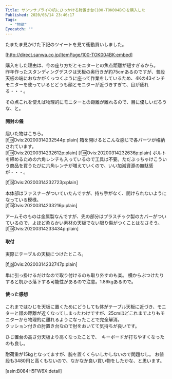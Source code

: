 ```yaml
---
Title: サンワサプライの机にひっかける肘置き台(100-TOK004BK)を購入した
Published: 2020/03/14 23:46:17
Tags:
  - "物欲"
Eyecatch: ""
---
```

たまたま見かけた下記のツイートを見て衝動買いしました。  

<?# Twitter 1237604178454691840 /?>



[http://direct.sanwa.co.jp/ItemPage/100-TOK004BK:embed]

購入をした理由は、今の座り方だとモニターとの焦点距離が短すぎるから。  
昨年作ったスタンディングデスクは天板の奥行きが約75cmあるのですが、普段天板の端におなかがくっつくように座って作業をしているため、4Kの43インチモニターを使っているとどうも顔とモニターが近づきすぎて、目が疲れる・・・。

その点これを使えば物理的にモニターとの距離が離れるので、目に優しいだろうな、と。  



#### 開封の儀

届いた物はこちら。  
[f:id:Ovis:20200314232544p:plain]
箱を開けるとこんな感じで各パーツが格納されています。  
[f:id:Ovis:20200314232612p:plain]
[f:id:Ovis:20200314232636p:plain]
ボルトを締めるための六角レンチも入っているので工具は不要。ただぶっちゃけこういう商品を買うたびに六角レンチが増えていくので、いい加減資源の無駄感が・・・。  

[f:id:Ovis:20200314232723p:plain]

本体部はファスナーがついていたんですが、持ち手がなく、開けられないようになっている模様。  
[f:id:Ovis:20200314233216p:plain]

アームそのものは金属製なんですが、先の部分はプラスチック製のカバーがついているので、よほど柔らかい素材の天板でない限り傷がつくことはなさそう。  
[f:id:Ovis:20200314233434p:plain]

#### 取付

実際にテーブルの天板につけたところ。  

[f:id:Ovis:20200314232747p:plain]

単に引っ掛けるだけなので取り付けるのも取り外すのも楽。
横からぶつけたりすると机から落下する可能性があるので注意。1.86kgあるので。    

#### 使った感想

これまではひじを天板に置くためにどうしても体がテーブル天板に近づき、モニターと顔の距離が近くなってしまったわけですが、25cmほどこれまでよりもモニターから物理的に離れるようになったことで完全解消。  
クッション付きの肘置き台なので肘をおいてて気持ちが良いです。  

ひじ置台の高さ分天板より高くなったことで、　キーボードが打ちやすくなったのも良し。  

耐荷重が15kgとなってますが、腕を置くくらいしかしないので問題なし。
お値段も3480円と高くもないので、なかなか良い買い物をしたかな、と思います。

[asin:B084H5FW6X:detail]